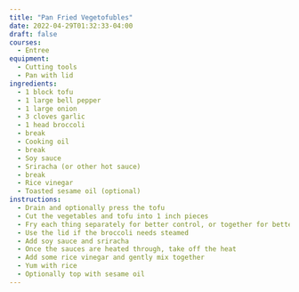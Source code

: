 ```yaml
---
title: "Pan Fried Vegetofubles"
date: 2022-04-29T01:32:33-04:00
draft: false
courses:
  - Entree
equipment:
  - Cutting tools
  - Pan with lid
ingredients:
  - 1 block tofu
  - 1 large bell pepper
  - 1 large onion
  - 3 cloves garlic
  - 1 head broccoli
  - break
  - Cooking oil
  - break
  - Soy sauce
  - Sriracha (or other hot sauce)
  - break
  - Rice vinegar
  - Toasted sesame oil (optional)
instructions:
  - Drain and optionally press the tofu
  - Cut the vegetables and tofu into 1 inch pieces
  - Fry each thing separately for better control, or together for better lazy
  - Use the lid if the broccoli needs steamed
  - Add soy sauce and sriracha
  - Once the sauces are heated through, take off the heat
  - Add some rice vinegar and gently mix together
  - Yum with rice
  - Optionally top with sesame oil
---
```

